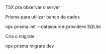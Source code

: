 TSX pra observar o server



Prisma para utilizar banco de dados

npx prisma init --datasource-providere SQLite 

Cria o migrate

npx prisma migrate dev
